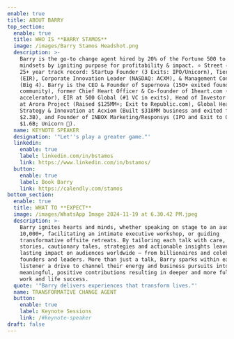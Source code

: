 ```yaml
---
enable: true
title: ABOUT BARRY
top_section:
  enable: true
  title: WHO IS **BARRY STAMOS**
  image: /images/Barry Stamos Headshot.png
  description: >-
    Barry is the go-to change agent hired by 20% of the Fortune 500 to transform
    mindsets by igniting purpose for profitability & impact. ⭐️ Street creds:
    25+ year track record: Startup Founder (3 Exits: IPO/Unicorn), Tier 1 VC
    (EIR), Corporate Innovation Leader (NASDAQ: ACXM), & Management Consultant
    (Big 4). Barry is the CEO & Founder of Supernova (150+ exited founder
    community), former Chief Heart Officer & Co-founder of 1heart.com (Human
    accelerator), EIR at 500 Global (#1 VC in exits), Head of Investor Relations
    at Arora Project (Raised $125MM+; Exit to Republic.com), Global Head of
    Strategy & Innovation at Acxiom (Built $318MM business and exited for
    $2.3B), and Founder of INBOX Marketing/Responsys (IPO and Exit to Oracle for
    $1.6B; Unicorn 🦄). 
  name: KEYNOTE SPEAKER
  designation: '"Let''s play a greater game."'
  linkedin:
    enable: true
    label: linkedin.com/in/bstamos
    link: https://www.linkedin.com/in/bstamos/
  button:
    enable: true
    label: Book Barry
    link: https://calendly.com/stamos
bottom_section:
  enable: true
  title: WHAT TO **EXPECT**
  image: /images/WhatsApp Image 2024-11-19 at 6.30.42 PM.jpeg
  description: >-
    Barry ignites hearts and minds, whether speaking on stage to an audience of
    10,000+, facilitating an intimate executive workshop, or guiding
    transformative offsite retreats. By tailoring each talk with care, his
    stories, cautionary tales, strategies and actionable insights leave a
    lasting impact on audiences worldwide — from billionaires and celebrities to
    founders and leaders. More than just a talk, Barry sparks within each
    listener a drive to channel their energy and business pursuits into
    meaningful, positive contributions resulting in deeper and more fulfilling
    work and life success.
  quote: '"Barry delivers experiences that transform lives."'
  name: TRANSFORMATIVE CHANGE AGENT
  button:
    enable: true
    label: Keynote Sessions
    link: /#keynote-speaker
draft: false
---
```

